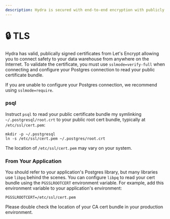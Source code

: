 ```yaml
---
description: Hydra is secured with end-to-end encryption with publicly signed certificates.
---
```


# 🔒 TLS

Hydra has valid, publically signed certificates from Let's Encrypt allowing you to connect safety to your data warehouse from anywhere on the Internet. To validate the certificate, you must use `sslmode=verify-full` when connecting and configure your Postgres connection to read your public certificate bundle.

If you are unable to configure your Postgres connection, we recommend using `sslmode=require`.&#x20;

### psql

Instruct `psql` to read your public certificate bundle my symlinking `~/.postgresql/root.crt` to your public root cert bundle, typically at `/etc/ssl/cert.pem`:

```shell
mkdir -p ~/.postgresql
ln -s /etc/ssl/cert.pem ~/.postgres/root.crt
```

The location of `/etc/ssl/cert.pem` may vary on your system.

### From Your Application

You should refer to your application's Postgres library, but many libraries use `libpq` behind the scenes. You can configure `libpq` to read your cert bundle using the `PGSSLROOTCERT` environment variable. For example, add this environment variable to your application's environment:

```shell
PGSSLROOTCERT=/etc/ssl/cert.pem
```

Please double check the location of your CA cert bundle in your production environment.
